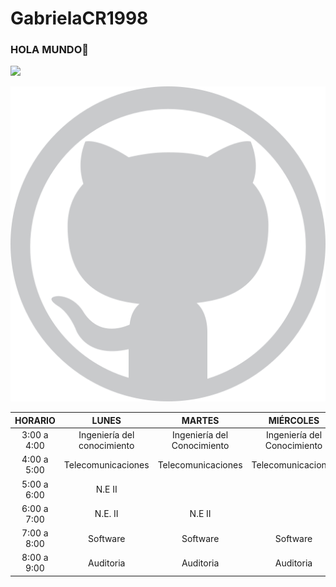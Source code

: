 # GabrielaCR1998
### HOLA MUNDO👋


![](https://sites.google.com/site/jeronimolinarespaz/_/rsrc/1462454251388/modulos/el-programa-institucional-de-tutorias/instituto-tecnologico-de-tijuana/file.PNG)

![](git.png)


|   HORARIO   	|            LUNES            	|            MARTES           	|           MIÉRCOLES          	|            JUEVES           	|       VIERNES      	|
|:-----------:	|:---------------------------:	|:---------------------------:	|:----------------------------:	|:---------------------------:	|:------------------:	|
| 3:00 a 4:00 	| Ingeniería del conocimiento 	| Ingeniería del Conocimiento 	| Ingeniería del Conocimiento  	| Ingeniería del Conocimiento 	|                    	|
| 4:00 a 5:00 	|      Telecomunicaciones     	|      Telecomunicaciones     	|      Telecomunicaciones      	|      Telecomunicaciones     	| Telecomunicaciones 	|
| 5:00 a 6:00 	|            N.E II           	|                             	|                              	|                             	|                    	|
| 6:00 a 7:00 	|           N.E. II           	|            N.E II           	|                              	|            N.E II           	|                    	|
| 7:00 a 8:00 	|           Software          	|           Software          	|           Software           	|           Software          	|      Software      	|
| 8:00 a 9:00 	|          Auditoria          	|          Auditoria          	|           Auditoria          	|          Auditoria          	|                    

